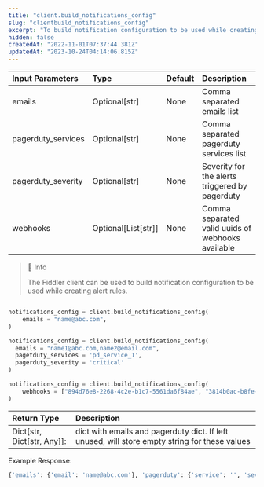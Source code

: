 ```yaml
---
title: "client.build_notifications_config"
slug: "clientbuild_notifications_config"
excerpt: "To build notification configuration to be used while creating alert rules."
hidden: false
createdAt: "2022-11-01T07:37:44.381Z"
updatedAt: "2023-10-24T04:14:06.815Z"
---
```

| Input Parameters   | Type                 | Default | Description                                       |
| :----------------- | :------------------- | :------ | :------------------------------------------------ |
| emails             | Optional[str]        | None    | Comma separated emails list                       |
| pagerduty_services | Optional[str]        | None    | Comma separated pagerduty services list           |
| pagerduty_severity | Optional[str]        | None    | Severity for the alerts triggered by pagerduty    |
| webhooks           | Optional\[List[str]] | None    | Comma separated valid uuids of webhooks available |

> 📘 Info
> 
> The Fiddler client  can be used to build notification configuration to be used while creating alert rules.

```python Usage

notifications_config = client.build_notifications_config(
    emails = "name@abc.com",
)

```
```python Usage with pagerduty
notifications_config = client.build_notifications_config(
  emails = "name1@abc.com,name2@email.com",
  pagetduty_services = 'pd_service_1',
  pagerduty_severity = 'critical'
)

```
```python Usage with webhooks
notifications_config = client.build_notifications_config(
    webhooks = ["894d76e8-2268-4c2e-b1c7-5561da6f84ae", "3814b0ac-b8fe-4509-afc9-ae86c176ef13"]
)
```

| Return Type                 | Description                                                                                   |
| :-------------------------- | :-------------------------------------------------------------------------------------------- |
| Dict\[str, Dict[str, Any]]: | dict with emails and pagerduty dict. If left unused, will store empty string for these values |

Example Response:

```python Response
{'emails': {'email': 'name@abc.com'}, 'pagerduty': {'service': '', 'severity': ''}, 'webhooks': []}
```